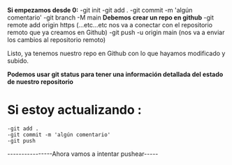 **Si empezamos desde 0:**
-git init
-git add .
-git commit -m 'algún comentario'
-git branch -M main
**Debemos crear un repo en github**
-git remote add origin https (...etc...etc nos va a conectar con el repositorio remoto que ya creamos en Github)
-git push -u origin main (nos va a enviar los cambios al repositorio remoto)

Listo, ya tenemos nuestro repo en Github con lo que hayamos modificado y subido.

 **Podemos usar git status para tener una información detallada del estado de nuestro repositorio**

  # Si estoy actualizando :

    -git add .
    -git commit -m 'algún comentario'
    -git push

----------------Ahora vamos a intentar pushear-----